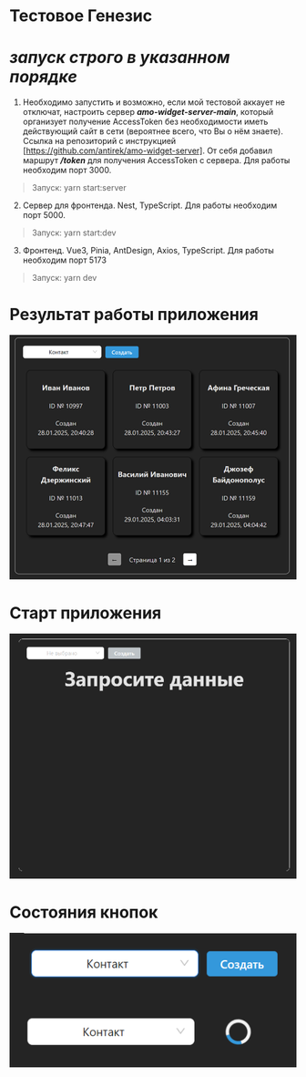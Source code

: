 # Тестовое Генезис
# ***запуск строго в указанном порядке***

1. Необходимо запустить и возможно, если мой тестовой аккаует не отключат, настроить сервер ***amo-widget-server-main***, который организует получение AccessToken без необходимости иметь действующий сайт в сети (вероятнее всего, что Вы о нём знаете). Ссылка на репозиторий с инструкцией [https://github.com/antirek/amo-widget-server]. От себя добавил маршрут ***/token*** для получения AccessToken с сервера. Для работы необходим порт 3000. 
> Запуск: yarn start:server

2. Сервер для фронтенда. Nest, TypeScript. Для работы необходим порт 5000. 
> Запуск: yarn start:dev

3. Фронтенд. Vue3, Pinia, AntDesign, Axios, TypeScript. Для работы необходим порт 5173
> Запуск: yarn dev

# Результат работы приложения
![](./screen/3.png) 
# Старт приложения
![](./screen/1.png) 
# Состояния кнопок
![](./screen/2.png) 
